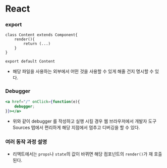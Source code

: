 # React

### export

```tsx
class Content extends Component{
    render(){
        return (...)
    }
}

export default Content
```

* 해당 파일을 사용하는 외부에서 어떤 것을 사용할 수 있게 해줄 건지 명시할 수 있다.

### Debugger

```jsx
<a href="/" onClick={function(e){ 
    debugger;    
}}></a>
```

* 위와 같이 debugger 를 작성하고 실행 시킬 경우 웹 브라우저에서 개발자 도구 Sources 탭에서 편리하게 해당 지점에서 멈추고 디버깅을 할 수 있다.



### 여러 동작 과정 설명

* 리액트에서는 `props`나 `state`의 값이 바뀌면 해당 컴포넌트의 `render()`가 재 호출 된다.
